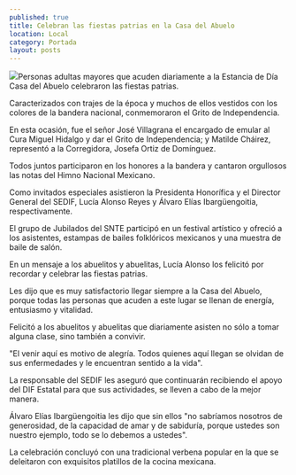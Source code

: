 ```yaml
---
published: true
title: Celebran las fiestas patrias en la Casa del Abuelo
location: Local
category: Portada
layout: posts
---
```


![](http://i.imgur.com/K08UgAum.jpg)Personas adultas mayores que acuden diariamente a la Estancia de Día Casa del Abuelo celebraron las fiestas patrias.
 
Caracterizados con trajes de la época y muchos de ellos vestidos con los colores de la bandera nacional, conmemoraron el Grito de Independencia.
 
En esta ocasión, fue el señor José Villagrana el encargado de emular al Cura Miguel Hidalgo y dar el Grito de Independencia; y Matilde Cháirez, representó a la Corregidora, Josefa Ortiz de Domínguez.
 
Todos juntos participaron en los honores a la bandera y cantaron orgullosos las notas del Himno Nacional Mexicano.
 
Como invitados especiales asistieron la Presidenta Honorífica y el Director General del SEDIF, Lucía Alonso Reyes y Álvaro Elías Ibargüengoitia, respectivamente.
 
El grupo de Jubilados del SNTE participó en un festival artístico y ofreció a los asistentes, estampas de bailes folklóricos mexicanos y una muestra de baile de salón.
 
En un mensaje a los abuelitos y abuelitas, Lucía Alonso los felicitó por recordar y celebrar las fiestas patrias.
 
Les dijo que es muy satisfactorio llegar siempre a la Casa del Abuelo, porque todas las personas que acuden a este lugar se llenan de energía, entusiasmo y vitalidad.
 
Felicitó a los abuelitos y abuelitas que diariamente asisten no sólo a tomar alguna clase, sino también a convivir.
 
"El venir aquí es motivo de alegría. Todos quienes aquí llegan se olvidan de sus enfermedades y le encuentran sentido a la vida".
 
La responsable del SEDIF les aseguró que continuarán recibiendo el apoyo del DIF Estatal para que sus actividades, se lleven a cabo de la mejor manera.
 
Álvaro Elías Ibargüengoitia les dijo que sin ellos "no sabríamos nosotros de generosidad, de la capacidad de amar y de sabiduría, porque ustedes son nuestro ejemplo, todo se lo debemos a ustedes".
 
La celebración concluyó con una tradicional verbena popular en la que se deleitaron con exquisitos platillos de la cocina mexicana.
